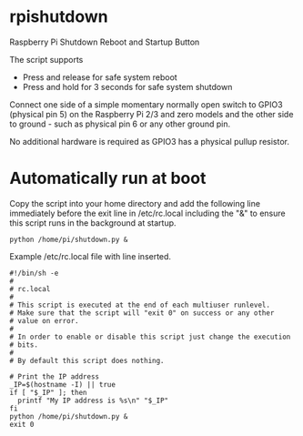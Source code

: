 # rpishutdown
Raspberry Pi Shutdown Reboot and Startup Button

The script supports
* Press and release for safe system reboot
* Press and hold for 3 seconds for safe system shutdown

Connect one side of a simple momentary normally open switch to GPIO3 (physical pin 5) on the Raspberry Pi 2/3 and zero models and the other side to ground - such as physical pin 6 or any other ground pin.

No additional hardware is required as GPIO3 has a physical pullup resistor.

# Automatically run at boot
Copy the script into your home directory and add the following line immediately before the exit line in /etc/rc.local including the "&" to ensure this script runs in the background at startup.

    python /home/pi/shutdown.py &
    
Example /etc/rc.local file with line inserted.

    #!/bin/sh -e
    #
    # rc.local
    #
    # This script is executed at the end of each multiuser runlevel.
    # Make sure that the script will "exit 0" on success or any other
    # value on error.
    #
    # In order to enable or disable this script just change the execution
    # bits.
    #
    # By default this script does nothing.
    
    # Print the IP address
    _IP=$(hostname -I) || true
    if [ "$_IP" ]; then
      printf "My IP address is %s\n" "$_IP"
    fi
    python /home/pi/shutdown.py &
    exit 0
